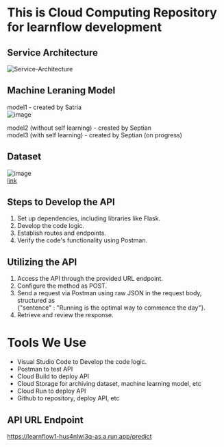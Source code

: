 # This is Cloud Computing Repository for learnflow development <br />

## Service Architecture <br />
![Service-Architecture](https://github.com/Nivv16/learnflow/assets/142441929/ab12dd46-c821-4dd4-b52b-f1e930227a45)



## Machine Leraning Model
model1 - created by Satria <br />
![image](https://github.com/Nivv16/learnflow/assets/142441929/67fd565b-c780-41d9-b510-bab22bf6fa34)

model2 (without self learning) - created by Septian <br />
model3 (with self learning) - created by Septian (on progress) <br />


## Dataset
![image](https://github.com/Nivv16/learnflow/assets/142441929/3058c1b6-0293-466e-a345-b896c059614d)  <br />
[link](https://drive.google.com/drive/folders/1nIeAZ0a7nNCAVLQKjLEniCt8UrIthXI6?usp=sharing)

## Steps to Develop the API 
1. Set up dependencies, including libraries like Flask.
2. Develop the code logic.
3. Establish routes and endpoints.
4. Verify the code's functionality using Postman.

## Utilizing the API
1. Access the API through the provided URL endpoint.
2. Configure the method as POST.
3. Send a request via Postman using raw JSON in the request body, structured as <br />
   {"sentence" : "Running is the optimal way to commence the day"}.
4. Retrieve and review the response.


# Tools We Use
- Visual Studio Code to Develop the code logic.
- Postman to test API 
- Cloud Build to deploy API
- Cloud Storage for archiving dataset, machine learning model, etc
- Cloud Run to deploy API
- Github to repository, deploy API, etc

## API URL Endpoint
https://learnflow1-hus4nlwi3q-as.a.run.app/predict

